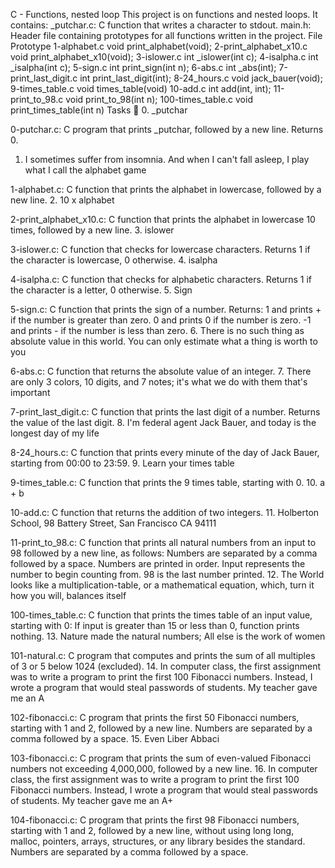 C - Functions, nested loop
This project is on functions and nested loops. It contains:
_putchar.c: C function that writes a character to stdout.
main.h: Header file containing prototypes for all functions written in the project.
File	Prototype
1-alphabet.c	void print_alphabet(void);
2-print_alphabet_x10.c	void print_alphabet_x10(void);
3-islower.c	int _islower(int c);
4-isalpha.c	int _isalpha(int c);
5-sign.c	int print_sign(int n);
6-abs.c	int _abs(int);
7-print_last_digit.c	int print_last_digit(int);
8-24_hours.c	void jack_bauer(void);
9-times_table.c	void times_table(void)
10-add.c	int add(int, int);
11-print_to_98.c	void print_to_98(int n);
100-times_table.c	void print_times_table(int n)
Tasks 📃
0. _putchar

0-putchar.c: C program that prints _putchar, followed by a new line. Returns 0.
1. I sometimes suffer from insomnia. And when I can't fall asleep, I play what I call the alphabet game

1-alphabet.c: C function that prints the alphabet in lowercase, followed by a new line.
2. 10 x alphabet

2-print_alphabet_x10.c: C function that prints the alphabet in lowercase 10 times, followed by a new line.
3. islower

3-islower.c: C function that checks for lowercase characters. Returns 1 if the character is lowercase, 0 otherwise.
4. isalpha

4-isalpha.c: C function that checks for alphabetic characters. Returns 1 if the character is a letter, 0 otherwise.
5. Sign

5-sign.c: C function that prints the sign of a number. Returns:
1 and prints + if the number is greater than zero.
0 and prints 0 if the number is zero.
-1 and prints - if the number is less than zero.
6. There is no such thing as absolute value in this world. You can only estimate what a thing is worth to you

6-abs.c: C function that returns the absolute value of an integer.
7. There are only 3 colors, 10 digits, and 7 notes; it's what we do with them that's important

7-print_last_digit.c: C function that prints the last digit of a number. Returns the value of the last digit.
8. I'm federal agent Jack Bauer, and today is the longest day of my life

8-24_hours.c: C function that prints every minute of the day of Jack Bauer, starting from 00:00 to 23:59.
9. Learn your times table

9-times_table.c: C function that prints the 9 times table, starting with 0.
10. a + b

10-add.c: C function that returns the addition of two integers.
11. Holberton School, 98 Battery Street, San Francisco CA 94111

11-print_to_98.c: C function that prints all natural numbers from an input to 98 followed by a new line, as follows:
Numbers are separated by a comma followed by a space.
Numbers are printed in order.
Input represents the number to begin counting from.
98 is the last number printed.
12. The World looks like a multiplication-table, or a mathematical equation, which, turn it how you will, balances itself

100-times_table.c: C function that prints the times table of an input value, starting with 0:
If input is greater than 15 or less than 0, function prints nothing.
13. Nature made the natural numbers; All else is the work of women

101-natural.c: C program that computes and prints the sum of all multiples of 3 or 5 below 1024 (excluded).
14. In computer class, the first assignment was to write a program to print the first 100 Fibonacci numbers. Instead, I wrote a program that would steal passwords of students. My teacher gave me an A

102-fibonacci.c: C program that prints the first 50 Fibonacci numbers, starting with 1 and 2, followed by a new line. Numbers are separated by a comma followed by a space.
15. Even Liber Abbaci

103-fibonacci.c: C program that prints the sum of even-valued Fibonacci numbers not exceeding 4,000,000, followed by a new line.
16. In computer class, the first assignment was to write a program to print the first 100 Fibonacci numbers. Instead, I wrote a program that would steal passwords of students. My teacher gave me an A+

104-fibonacci.c: C program that prints the first 98 Fibonacci numbers, starting with 1 and 2, followed by a new line, without using long long, malloc, pointers, arrays, structures, or any library besides the standard. Numbers are separated by a comma followed by a space.
